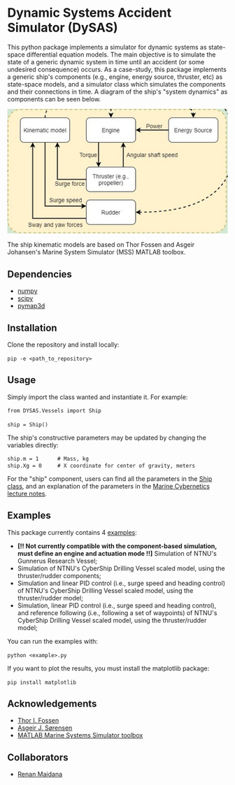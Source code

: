 # Dynamic Systems Accident Simulator (DySAS)

This python package implements a simulator for dynamic systems as state-space differential equation models.
The main objective is to simulate the state of a generic dynamic system in time until an accident (or some undesired consequence) occurs.
As a case-study, this package implements a generic ship's components (e.g., engine, energy source, thruster, etc) as state-space models, and a simulator class which simulates the components and their connections in time.
A diagram of the ship's "system dynamics" as components can be seen below.

![](./component-based-sim.png)

The ship kinematic models are based on Thor Fossen and Asgeir Johansen's Marine System Simulator (MSS) MATLAB toolbox.

## Dependencies

* [numpy](https://www.numpy.org/)
* [scipy](https://www.scipy.org/)
* [pymap3d](https://pypi.org/project/pymap3d/)

## Installation

Clone the repository and install locally:

```pip -e <path_to_repository>```

## Usage

Simply import the class wanted and instantiate it. For example:

```
from DYSAS.Vessels import Ship

ship = Ship()
```

The ship's constructive parameters may be updated by changing the variables directly:

```
ship.m = 1      # Mass, kg
ship.Xg = 0     # X coordinate for center of gravity, meters
```

For the "ship" component, users can find all the parameters in the [Ship class](https://github.com/rgmaidana/dysas/blob/master/DYSAS/Vessels/__init__.py), and an explanation of the parameters in the [Marine Cybernetics lecture notes](http://folk.ntnu.no/assor/Public/2018-08-20%20marcyb.pdf).

## Examples

This package currently contains 4 [examples](https://github.com/rgmaidana/dysas/tree/master/examples):

* **[!! Not currently compatible with the component-based simulation, must define an engine and actuation mode !!]** Simulation of NTNU's Gunnerus Research Vessel;
* Simulation of NTNU's CyberShip Drilling Vessel scaled model, using the thruster/rudder components;
* Simulation and linear PID control (i.e., surge speed and heading control) of NTNU's CyberShip Drilling Vessel scaled model, using the thruster/rudder model;
* Simulation, linear PID control (i.e., surge speed and heading control), and reference following (i.e., following a set of waypoints) of NTNU's CyberShip Drilling Vessel scaled model, using the thruster/rudder model;

You can run the examples with:

```python <example>.py```

If you want to plot the results, you must install the matplotlib package:

```pip install matplotlib```

## Acknowledgements

* [Thor I. Fossen](https://www.ntnu.edu/employees/thor.fossen)
* [Asgeir J. Sørensen](https://www.ntnu.edu/employees/asgeir.sorensen)
* [MATLAB Marine Systems Simulator toolbox](https://github.com/cybergalactic/MSS)

## Collaborators

* [Renan Maidana](https://github.com/rgmaidana)
